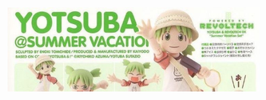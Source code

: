 ![image alt](https://github.com/koirinsdiary/koirinsdiary/blob/1281307c2c46139680734111a76e0bae1982f5f8/76371ff2bed49f68eb6f8114ea5bc8b9.jpg)
---------------------------------------------------------------------------------

